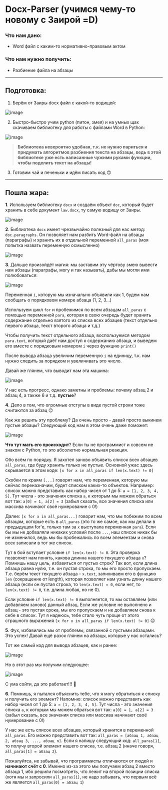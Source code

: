 # Docx-Parser (учимся чему-то новому с Заирой =D)

### Что нам дано:
* Word файл с каким-то нормативно-правовым актом

### Что нам нужно получить:
* Разбиение файла на абзацы

---
## Подготовка:
1. Берём от Заиры docx файл с какой-то водищей:

![image](https://user-images.githubusercontent.com/46136468/142738492-279f33b3-0f1b-44d2-8880-4c41c8a38f2e.png)

2. Быстро-быстро учим python (питон, змея) и на умных щах скачиваем библиотеку для работы с файлами Word в Python:

![image](https://user-images.githubusercontent.com/46136468/142738556-5b5d03d3-dd4a-4798-adfc-72bb0cd7e8d7.png)

> **Библиотека невероятно удобная, т.к. не нужно париться и придумать алгоритмов разбиения текста на абзацы, ведь в этой библиотеке уже есть написанные чужими руками функции, чтобы поделить текст на абзацы!**

3. Готовим чай и печеньки и идём писать код :upside_down_face:

---

## Пошла жара:

**1**. Используем библиотеку `docx` и создаём объект `doc`, который будет хранить в себе документ `law.docx`, ту самую водищу от Заиры.

![image](https://user-images.githubusercontent.com/46136468/142738737-303adb9c-e1d7-472b-925f-f4496cc80f34.png)

**2**. Библиотека `docx` имеет чрезвычайно полезный для нас метод: `doc.paragraphs`. Он позволяет нам разбить Word-файл на абзацы (параграфы) и хранить их в отдельной переменной `all_paras` (моя попытка назвать переменную осмысленно)

![image](https://user-images.githubusercontent.com/46136468/142738804-6456054f-9774-4d87-a5cb-c614037bc8dd.png)

**3**. Дальше произойдёт магия: мы заставим эту чёртову змею вывести нам абзацы (параграфы, могу и так называть), дабы мы могли ими полюбоваться:

![image](https://user-images.githubusercontent.com/46136468/142738836-d965af61-01f9-438c-add4-83412431b5a5.png)

Переменная `i`, которую мы изначально объявили как 1, будем нам сообщать о порядковом номере абзаца (1, 2, 3...)

Используем цикл `for` и пробежимся по всем абзацам `all_paras` с помощью переменной `para`, которая в свою очередь будет хранить содержание отдельно взятого из списка всех абзацев (текст отдельно первого абзаца, текст второго абзаца и т.д.)

Чтобы получить текст отдельного абзаца, воспользуемся методом `para.text`, который даёт нам доступ к содержанию абзаца, и выведем его вместе с порядковым номером `i` через функцию `print()`

После вывода абзаца увеличим переменную `i` на единицу, т.к. нам нужно следить за порядком и увеличивать это число.

Давай же глянем, что выводит нам эта машина:

![image](https://user-images.githubusercontent.com/46136468/142739064-a9da2873-c405-4eeb-b381-618f8fb69d72.png)

У нас есть прогресс, однако заметны и проблемы: почему абзац 2 и абзац 4, а также 6 и т.д. **пустые**?

**4**. Дело в том, что огромные отступы в виде пустой строки тоже считаются за абзац :neutral_face:

Как же решить эту проблему? Да очень просто - давай просто выкинем пустые абзацы? Следующий код нам в этом очень даже поможет:

![image](https://user-images.githubusercontent.com/46136468/142739214-d410b5ce-fb43-4f37-ab2c-813bf0cdcd08.png)

**Что тут мать его происходит**? Если ты не программист и совсем не знаком с Python, то это абсолютно нормальная реакция.

Обо всём по порядку. Я захотел заново объявить список всех абзацев `all_paras`, где буду хранить только не пустые. Основной ужас здесь скрывается в этом коде: `[x for x in all_paras if len(x.text) != 0]`

Скобки по краям `[...]` говорят нам, что переменная, которую мы сейчас переназначим, будет списком каких-то объектов. Например: список можно представить как набор чисел от 1 до 5: `a = [1, 2, 3, 4, 5]`. Тут числа - это значения списка `a`, к которым мы можем обраться вот так: `a[0] = 1, a[2] = 3` (забыл сказать, все значения списка или массива начинают своё нумерование с 0!)

Далее: `[x for x in all_paras...]` говорит нам, что мы побежим по всем абзацам, которые есть в `all_paras` (это то же самое, как мы делали в предыдущем for'е, только там за `x` выступала переменная `para`). Если бы мы не добваляли никаких условий после `...`, наш список никак бы не изменился, ведь мы бы пробежались по всем элементам и снова всех записали в тот же список.

Тут в бой вступает условие `if len(x.text) != 0`. Эта проверка позволяет нам понять, какова длинна нашего текущего абзаца `x`? Помнишь нашу цель, избавиться от пустых строк? Так вот, если длина абзаца равна нулю, т.е. он пустая строка, то мы его просто пропускаем. Т.е. берём текст текущего абзаца - `x.text`, запихиваем его в функцию `len` (сокращение от length), которая позволяет нам узнать длину нашего абзаца (если он пустая строка, то `len(x.text) = 0`, если нет, то `len(x.text) != 0`, т.е. длина любая, но не 0).

Если условие `if len(x.text) != 0` выполняется, то мы оставляем (или добавляем заново) данный абзац. Если же условие не выполнено и абзац - это пустая срока, мы его пропускаем и не добавляем снова к себе в список. Тут я надеюсь, тебе стало чуть проще от этого страшного выражения `[x for x in all_paras if len(x.text) != 0]` 	:wink:

**5**. Фух, избавились мы от проблемы, связанной с пустыми абзацами. Это успех! Давай ещё разок глянем на абзацы, которые у нас остались?

Тот же самый код для вывода абзацев, как и ранее:

![image](https://user-images.githubusercontent.com/46136468/142739631-6a9d88c0-0a62-467b-99bb-e5a92424f809.png)

Но в этот раз мы получим следующее:

![image](https://user-images.githubusercontent.com/46136468/142739652-cfc6b662-e513-4121-9b58-2b3e35331888.png)

С ума сойти, да это работает!!! 	:star_struck:

**6**. Помнишь, я пытался объяснить тебе, что я могу обратиться к списку и получить его элемент? Напомню: список можно представить как набор чисел от 1 до 5: `a = [1, 2, 3, 4, 5]`. Тут числа - это значения списка `a`, к которым мы можем обраться вот так: `a[0] = 1, a[2] = 3` (забыл сказать, все значения списка или массива начинают своё нумерование с 0!)

У нас же есть список всех абзацев, который хранится в переменной `all_paras`. Его можно представить вот так: `all_paras = [абзац 1, абзац 2, абзац 3, ..., абзац n]`. Если я напишу следующий код: `all_paras[1]`, то получу второй элемент нашего списка, т.е. абзац 2 (иначе говоря, `all_paras[1] = абзац 2`). 

Пожалуйтса, не забывай, что программисты отличаются от людей и **начинают счёт с 0**. Именно из-за этого мы получаем абзац 2 вместо абзаца 1, ибо решили посмотреть, что лежит на второй позиции списка (хотя мы и запросили `all_paras[1]`, не надо забывать, что первым всё же является `all_paras[0] = абзац 1`)


